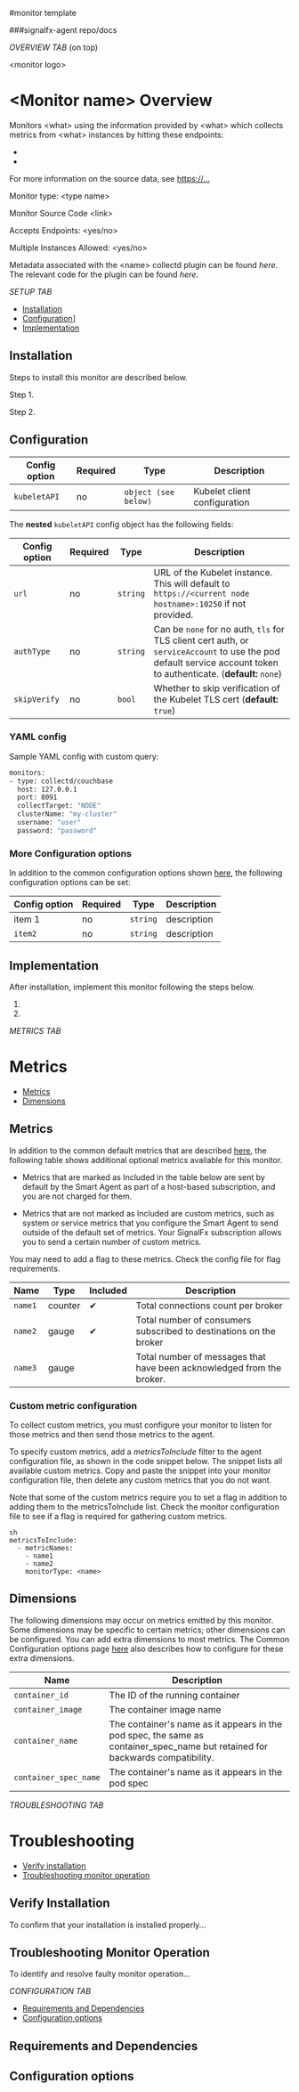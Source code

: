 #monitor template

###signalfx-agent repo/docs



_OVERVIEW TAB_ (on top)

\<monitor logo>

# \<Monitor name> Overview

Monitors \<what> using the information provided by \<what> which collects metrics from \<what> instances by hitting these endpoints: 
* <link to item>
* <link to item>

For more information on the source data, see <https://...>

Monitor type: \<type name>

Monitor Source Code \<link>

Accepts Endpoints: <yes/no>

Multiple Instances Allowed: <yes/no>

Metadata associated with the \<name> collectd plugin can be found _here_. The relevant code for the plugin can be found _here_.


_SETUP TAB_

- [Installation](#installation)
- [Configuration](#configuration)]
- [Implementation](#implementation)

## Installation

Steps to install this monitor are described below. 

Step 1. 

Step 2. 

## Configuration 

| Config option | Required | Type                 | Description                  |
| ------------- | -------- | -------------------- | ---------------------------- |
| `kubeletAPI`  | no       | `object (see below)` | Kubelet client configuration |

The **nested** `kubeletAPI` config object has the following fields:

| Config option | Required | Type     | Description                                                  |
| ------------- | -------- | -------- | ------------------------------------------------------------ |
| `url`         | no       | `string` | URL of the Kubelet instance.  This will default to `https://<current node hostname>:10250` if not provided. |
| `authType`    | no       | `string` | Can be `none` for no auth, `tls` for TLS client cert auth, or `serviceAccount` to use the pod default service account token to authenticate. (**default:** `none`) |
| `skipVerify`  | no       | `bool`   | Whether to skip verification of the Kubelet TLS cert (**default:** `true`) |

### YAML config

Sample YAML config with custom query:

```sh
monitors:
- type: collectd/couchbase
  host: 127.0.0.1
  port: 8091
  collectTarget: "NODE"
  clusterName: "my-cluster"
  username: "user"
  password: "password" 
```

### More Configuration options

In addition to the common configuration options shown [here](https://docs.signalfx.com/en/latest/integrations/agent/monitor-config.html), the following configuration options can be set:

| Config option | Required | Type | Description |
| --- | --- | --- | --- |
| item 1 | no | `string` | description
| `item2` | no | `string` | description

## Implementation

After installation, implement this monitor following the steps below.

1. 

2. 



_METRICS TAB_

# Metrics

- [Metrics](#metrics)
- [Dimensions](#dimensions)


## Metrics

In addition to the common default metrics that are described [here](https://docs.signalfx.com/en/latest/integrations/agent/monitor-config.html), the following table shows additional optional metrics available for this monitor.

- Metrics that are marked as Included in the table below are sent by default by the Smart Agent as part of a host-based subscription, and you are not charged for them.

- Metrics that are not marked as Included are custom metrics, such as system or service metrics that you configure the Smart Agent to send outside of the default set of metrics. Your SignalFx subscription allows you to send a certain number of custom metrics.

You may need to add a flag to these metrics. Check the config file for flag requirements.


| Name | Type | Included | Description |
| ---  | ---  | ---    | ---         |
| `name1` | counter | ✔ | Total connections count per broker |
| `name2` | gauge | ✔ | Total number of consumers subscribed to destinations on the broker |
| `name3` | gauge |  | Total number of messages that have been acknowledged from the broker. |


### Custom metric configuration

To collect custom metrics, you must configure your monitor to listen for those metrics and then send those metrics to the agent.

To specify custom metrics, add a _metricsToInclude_ filter to the agent configuration file, as shown in the code snippet below. The snippet lists all available custom metrics. Copy and paste the snippet into your monitor configuration file, then delete any custom metrics that you do not want.

Note that some of the custom metrics require you to set a flag in addition to adding them to the metricsToInclude list. Check the monitor configuration file to see if a flag is required for gathering custom metrics.

```
sh
metricsToInclude:
  - metricNames:
    - name1
    - name2
    monitorType: <name>
```

## Dimensions

The following dimensions may occur on metrics emitted by this monitor. Some dimensions may be specific to certain metrics; other dimensions can be configured. You can add extra dimensions to most metrics. The Common Configuration options page [here](https://docs.signalfx.com/en/latest/integrations/agent/monitor-config.html) also describes how to configure for these extra dimensions. 

| Name | Description |
| ---  | ---         |
| `container_id` | The ID of the running container |
| `container_image` | The container image name |
| `container_name` | The container's name as it appears in the pod spec, the same as container_spec_name but retained for backwards compatibility. |
| `container_spec_name` | The container's name as it appears in the pod spec |





_TROUBLESHOOTING TAB_

# Troubleshooting

- [Verify installation](#verify-installation)
- [Troubleshooting monitor operation](#troubleshooting-monitor-operations)


## Verify Installation

To confirm that your installation is installed properly...


## Troubleshooting Monitor Operation

To identify and resolve faulty monitor operation...






_CONFIGURATION TAB_

- [Requirements and Dependencies](requirements-and-dependencies)
- [Configuration options](configuration-options)


## Requirements and Dependencies

<text or table format>


## Configuration options
